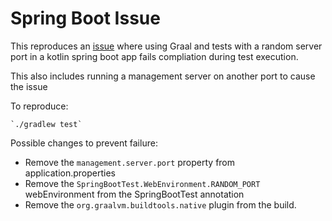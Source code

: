 # Spring Boot Issue

This reproduces an [issue](https://github.com/spring-projects/spring-boot/issues/36657) where using Graal and tests with a random server port in a kotlin spring boot app fails compliation during test execution.

This also includes running a management server on another port to cause the issue

To reproduce:

    `./gradlew test`

Possible changes to prevent failure:
 - Remove the `management.server.port` property from application.properties
  - Remove the `SpringBootTest.WebEnvironment.RANDOM_PORT` webEnvironment from the SpringBootTest annotation
  - Remove the `org.graalvm.buildtools.native` plugin from the build.